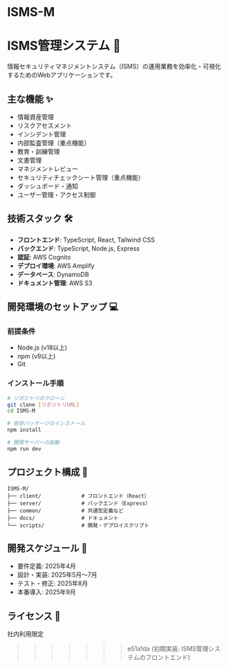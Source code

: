 # ISMS-M

# ISMS管理システム 🔐

情報セキュリティマネジメントシステム（ISMS）の運用業務を効率化・可視化するためのWebアプリケーションです。

## 主な機能 ✨

- 情報資産管理
- リスクアセスメント
- インシデント管理
- 内部監査管理（重点機能）
- 教育・訓練管理
- 文書管理
- マネジメントレビュー
- セキュリティチェックシート管理（重点機能）
- ダッシュボード・通知
- ユーザー管理・アクセス制御

## 技術スタック 🛠️

- **フロントエンド**: TypeScript, React, Tailwind CSS
- **バックエンド**: TypeScript, Node.js, Express
- **認証**: AWS Cognito
- **デプロイ環境**: AWS Amplify
- **データベース**: DynamoDB
- **ドキュメント管理**: AWS S3

## 開発環境のセットアップ 💻

### 前提条件

- Node.js (v18以上)
- npm (v9以上)
- Git

### インストール手順

```bash
# リポジトリのクローン
git clone [リポジトリURL]
cd ISMS-M

# 依存パッケージのインストール
npm install

# 開発サーバーの起動
npm run dev
```

## プロジェクト構成 📁

```
ISMS-M/
├── client/             # フロントエンド（React）
├── server/             # バックエンド（Express）
├── common/             # 共通型定義など
├── docs/               # ドキュメント
└── scripts/            # 開発・デプロイスクリプト
```

## 開発スケジュール 📅

- 要件定義: 2025年4月
- 設計・実装: 2025年5月〜7月
- テスト・修正: 2025年8月
- 本番導入: 2025年9月

## ライセンス 📝

社内利用限定
>>>>>>> e51a1da (初期実装: ISMS管理システムのフロントエンド)
